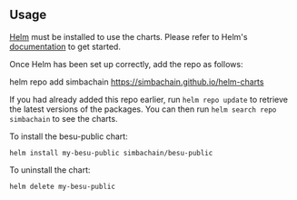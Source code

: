 ## Usage

[Helm](https://helm.sh) must be installed to use the charts.  Please refer to
Helm's [documentation](https://helm.sh/docs) to get started.

Once Helm has been set up correctly, add the repo as follows:

  helm repo add simbachain https://simbachain.github.io/helm-charts

If you had already added this repo earlier, run `helm repo update` to retrieve
the latest versions of the packages.  You can then run `helm search repo
simbachain` to see the charts.

To install the besu-public chart:

    helm install my-besu-public simbachain/besu-public

To uninstall the chart:

    helm delete my-besu-public
